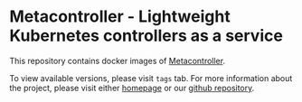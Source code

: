 # Metacontroller - Lightweight Kubernetes controllers as a service

This repository contains docker images of [Metacontroller](https://metacontroller.github.io/metacontroller/).

To view available versions, please visit `tags` tab.
For more information about the project, please visit either [homepage](https://metacontroller.github.io/metacontroller/) or
our [github repository](https://github.com/metacontroller/metacontroller).